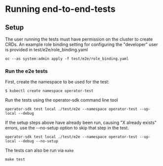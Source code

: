 # Running end-to-end-tests

## Setup

The user running the tests must have permission on the cluster to
create CRDs. An example role binding setting for configuring the
"developer" user is provided in test/e2e/role_binding.yaml

```
oc --as system:admin apply -f test/e2e/role_binding.yaml
```

### Run the e2e tests

First, create the namespace to be used for the test:

```
$ kubectl create namespace operator-test
```

Run the tests using the operator-sdk command line tool

```
operator-sdk test local ./test/e2e --namespace operator-test --up-local --debug
```

If the setup steps above have already been run, causing "X already
exists" errors, use the --no-setup option to skip that step in the test.

```
operator-sdk test local ./test/e2e --namespace operator-test --up-local --debug --no-setup
```

The tests can also be run via `make`

```
make test
```

